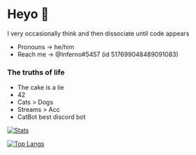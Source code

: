 # Heyo 👋

<!--
**Inferno-idk-what-to-do/Inferno-idk-what-to-do** is a ✨ _special_ ✨ repository because its `README.md` (this file) appears on your GitHub profile.

Here are some ideas to get you started:

- 🔭 I’m currently working on ...
- 🌱 I’m currently learning ...
- 👯 I’m looking to collaborate on ...
- 🤔 I’m looking for help with ...
- 💬 Ask me about ...
- 📫 How to reach me: ...
- 😄 Pronouns: ...
- ⚡ Fun fact: ...
-->

I very occasionally think and then dissociate until code appears

- Pronouns -> he/him
- Reach me -> @Inferno#5457 (id 517699048489091083)

### **The truths of life**

- The cake is a lie
- 42
- Cats > Dogs
- Streams > Acc
- CatBot best discord bot


[![Stats](https://github-readme-stats.vercel.app/api?username=Inferno-idk-what-to-do&show_icons=true&title_color=fff&text_color=fff&bg_color=30,5611bd,11bdbd)](https://github.com/Inferno-idk-what-to-do)

[![Top Langs](https://github-readme-stats.vercel.app/api/top-langs/?username=Inferno-idk-what-to-do&title_color=fff&text_color=fff&bg_color=30,cc2b5e,753a88)](https://github.com/Inferno-idk-what-to-do)
